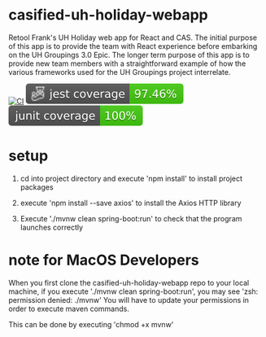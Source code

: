 # casified-uh-holiday-webapp
Retool Frank's UH Holiday web app for React and CAS.  The initial purpose of this app is to provide the team with React experience before embarking on the UH Groupings 3.0 Epic.  The longer term purpose of this app is to provide new team members with a straightforward example of how the various frameworks used for the UH Groupings project interrelate.

[![CI](https://github.com/uhawaii-system-its-ti-iam/casified-uh-holiday-webapp/actions/workflows/CI.yml/badge.svg)](https://github.com/uhawaii-system-its-ti-iam/casified-uh-holiday-webapp/actions/workflows/CI.yml)
![Jest coverage](https://github.com/uhawaii-system-its-ti-iam/casified-uh-holiday-webapp/blob/badges/badges/coverage-jest%20coverage.svg)
![Coverage](https://github.com/FeimeiChen/casified-uh-holiday-webapp/blob/badges/badges/jacoco.svg)

# setup
1. cd into project directory and execute 'npm install' to install project packages

2. execute 'npm install --save axios' to install the Axios HTTP library

3. Execute './mvnw clean spring-boot:run' to check that the program launches correctly

# note for MacOS Developers
When you first clone the casified-uh-holiday-webapp repo to your local machine, if you execute './mvnw clean spring-boot:run', you may see 'zsh: permission denied: ./mvnw' You will have to update your permissions in order to execute maven commands. 

This can be done by executing 'chmod +x mvnw'
